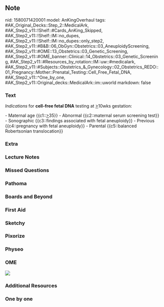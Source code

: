 ## Note
nid: 1580071420001
model: AnKingOverhaul
tags: #AK_Original_Decks::Step_2::MedicalArk, #AK_Step2_v11::!Shelf::#Cards_AnKing_Skipped, #AK_Step2_v11::!Shelf::IM::no_dupes, #AK_Step2_v11::!Shelf::IM::no_dupes::only_step2, #AK_Step2_v11::#B&B::06_ObGyn::Obstetrics::03_AneuploidyScreening, #AK_Step2_v11::#OME::13_Obstetrics::03_Genetic_Screening, #AK_Step2_v11::#OME_banner::Clinical::14_Obstetrics::03_Genetic_Screening, #AK_Step2_v11::#Resources_by_rotation::IM::uw::#medicalark, #AK_Step2_v11::#Subjects::Obstetrics_&_Gynecology::02_Obstetrics_REDO::01_Pregnancy::Mother::Prenatal_Testing::Cell_Free_Fetal_DNA, #AK_Step2_v11::^One_by_one, #AK_Step2_v11::Original_decks::MedicalArk::im::uworld
markdown: false

### Text
<i>Indications</i> for <b>cell-free fetal DNA</b> testing at
<u>></u>10wks gestation:
<div>
  - Maternal age {{c1::<u>></u>35}} - Abnormal {{c2::maternal
  serum screening test}} - Sonographic {{c3::findings associated
  with fetal aneuploidy}} - Previous {{c4::pregnancy with fetal
  aneuploidy}} - Parental {{c5::balanced Robertsonian
  translocation}}
</div>

### Extra


### Lecture Notes


### Missed Questions


### Pathoma


### Boards and Beyond


### First Aid


### Sketchy


### Pixorize


### Physeo


### OME
<div class="ome-widget">
  <a href=
  "https://onlinemeded.org/spa/obstetrics/genetic-screening/acquire?ref=anki">
  <img src="_OME_AnkiFlashcards_Lesson_2.png"></a>
</div>

### Additional Resources


### One by one

